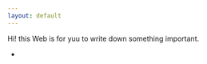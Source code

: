 ```yaml
---
layout: default
---
```


<head>
  <style>
    html {
      background: url("/assets/img/background.jpg") no-repeat center center fixed;
      -webkit-background-size: cover;
      -moz-background-size: cover;
      -o-background-size: cover;
      background-size: cover;
    }
  </style>
</head>


<div class="lead pretty-links home-background">


  Hi! this Web is for yuu to write down something important. 




































































































































































































*  
</div>
